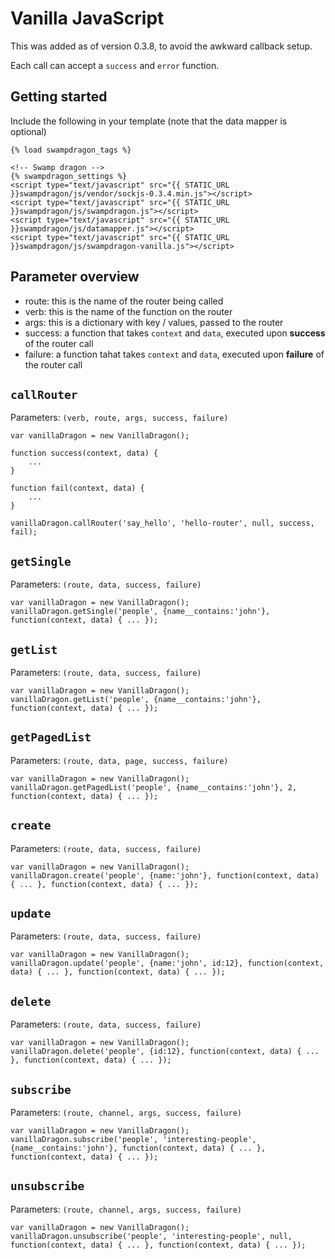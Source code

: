 # Vanilla JavaScript

This was added as of version 0.3.8, to avoid the awkward callback setup.

Each call can accept a ```success``` and ```error``` function.

## Getting started

Include the following in your template (note that the data mapper is optional)

    {% load swampdragon_tags %}

    <!-- Swamp dragon -->
    {% swampdragon_settings %}
    <script type="text/javascript" src="{{ STATIC_URL }}swampdragon/js/vendor/sockjs-0.3.4.min.js"></script>
    <script type="text/javascript" src="{{ STATIC_URL }}swampdragon/js/swampdragon.js"></script>
    <script type="text/javascript" src="{{ STATIC_URL }}swampdragon/js/datamapper.js"></script>
    <script type="text/javascript" src="{{ STATIC_URL }}swampdragon/js/swampdragon-vanilla.js"></script>


## Parameter overview

*  route: this is the name of the router being called
*  verb: this is the name of the function on the router
*  args: this is a dictionary with key / values, passed to the router
*  success: a function that takes ```context``` and ```data```, executed upon **success** of the router call
*  failure: a function tahat takes ```context``` and ```data```, executed upon **failure** of the router call

## ```callRouter``` 

Parameters: ```(verb, route, args, success, failure)```

    var vanillaDragon = new VanillaDragon();
    
    function success(context, data) {
        ...
    }
    
    function fail(context, data) {
        ...
    }
    
    vanillaDragon.callRouter('say_hello', 'hello-router', null, success, fail); 


## ```getSingle```

Parameters: ```(route, data, success, failure)```

    var vanillaDragon = new VanillaDragon();
    vanillaDragon.getSingle('people', {name__contains:'john'}, function(context, data) { ... }); 


## ```getList```

Parameters: ```(route, data, success, failure)```

    var vanillaDragon = new VanillaDragon();
    vanillaDragon.getList('people', {name__contains:'john'}, function(context, data) { ... });


## ```getPagedList```

Parameters: ```(route, data, page, success, failure)```

    var vanillaDragon = new VanillaDragon();
    vanillaDragon.getPagedList('people', {name__contains:'john'}, 2, function(context, data) { ... });


## ```create```

Parameters: ```(route, data, success, failure)```

    var vanillaDragon = new VanillaDragon();
    vanillaDragon.create('people', {name:'john'}, function(context, data) { ... }, function(context, data) { ... });


## ```update```

Parameters: ```(route, data, success, failure)```

    var vanillaDragon = new VanillaDragon();
    vanillaDragon.update('people', {name:'john', id:12}, function(context, data) { ... }, function(context, data) { ... });


## ```delete```

Parameters: ```(route, data, success, failure)```

    var vanillaDragon = new VanillaDragon();
    vanillaDragon.delete('people', {id:12}, function(context, data) { ... }, function(context, data) { ... });


## ```subscribe```

Parameters: ```(route, channel, args, success, failure)```

    var vanillaDragon = new VanillaDragon();
    vanillaDragon.subscribe('people', 'interesting-people', {name__contains:'john'}, function(context, data) { ... }, function(context, data) { ... });

## ```unsubscribe```

Parameters: ```(route, channel, args, success, failure)```

    var vanillaDragon = new VanillaDragon();
    vanillaDragon.unsubscribe('people', 'interesting-people', null, function(context, data) { ... }, function(context, data) { ... });


